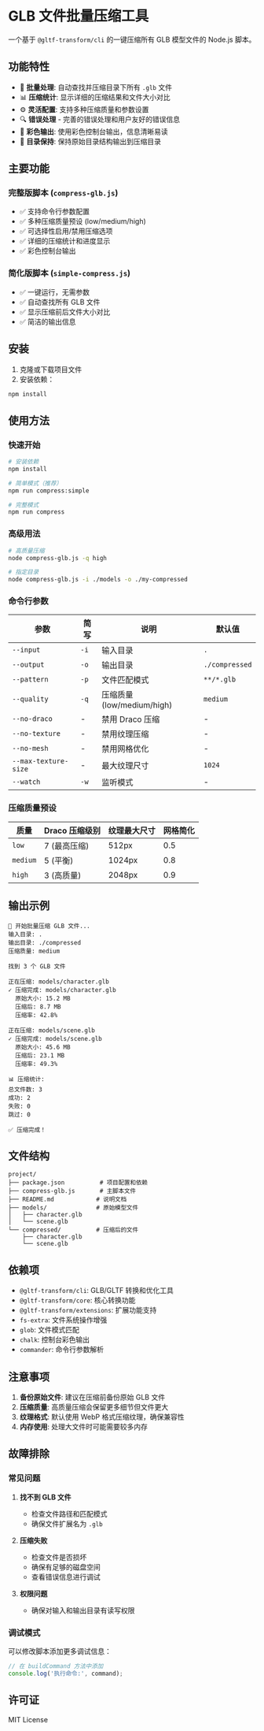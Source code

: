 # GLB 文件批量压缩工具

一个基于 `@gltf-transform/cli` 的一键压缩所有 GLB 模型文件的 Node.js 脚本。

## 功能特性

- 🚀 **批量处理**: 自动查找并压缩目录下所有 `.glb` 文件
- 📊 **压缩统计**: 显示详细的压缩结果和文件大小对比
- ⚙️ **灵活配置**: 支持多种压缩质量和参数设置
- 🔍 **错误处理** - 完善的错误处理和用户友好的错误信息
- 🎨 **彩色输出**: 使用彩色控制台输出，信息清晰易读
- 📁 **目录保持**: 保持原始目录结构输出到压缩目录


## 主要功能

### 完整版脚本 (`compress-glb.js`)
- ✅ 支持命令行参数配置
- ✅ 多种压缩质量预设 (low/medium/high)
- ✅ 可选择性启用/禁用压缩选项
- ✅ 详细的压缩统计和进度显示
- ✅ 彩色控制台输出

### 简化版脚本 (`simple-compress.js`)
- ✅ 一键运行，无需参数
- ✅ 自动查找所有 GLB 文件
- ✅ 显示压缩前后文件大小对比
- ✅ 简洁的输出信息


## 安装

1. 克隆或下载项目文件
2. 安装依赖：

```bash
npm install
```

## 使用方法

### 快速开始
```bash
# 安装依赖
npm install

# 简单模式（推荐）
npm run compress:simple

# 完整模式
npm run compress
```

### 高级用法

```bash
# 高质量压缩
node compress-glb.js -q high

# 指定目录
node compress-glb.js -i ./models -o ./my-compressed
```

### 命令行参数

| 参数 | 简写 | 说明 | 默认值 |
|------|------|------|--------|
| `--input` | `-i` | 输入目录 | `.` |
| `--output` | `-o` | 输出目录 | `./compressed` |
| `--pattern` | `-p` | 文件匹配模式 | `**/*.glb` |
| `--quality` | `-q` | 压缩质量 (low/medium/high) | `medium` |
| `--no-draco` | - | 禁用 Draco 压缩 | - |
| `--no-texture` | - | 禁用纹理压缩 | - |
| `--no-mesh` | - | 禁用网格优化 | - |
| `--max-texture-size` | - | 最大纹理尺寸 | `1024` |
| `--watch` | `-w` | 监听模式 | - |

### 压缩质量预设

| 质量 | Draco 压缩级别 | 纹理最大尺寸 | 网格简化 |
|------|----------------|--------------|----------|
| `low` | 7 (最高压缩) | 512px | 0.5 |
| `medium` | 5 (平衡) | 1024px | 0.8 |
| `high` | 3 (高质量) | 2048px | 0.9 |

## 输出示例

```
🚀 开始批量压缩 GLB 文件...
输入目录: .
输出目录: ./compressed
压缩质量: medium

找到 3 个 GLB 文件

正在压缩: models/character.glb
✓ 压缩完成: models/character.glb
  原始大小: 15.2 MB
  压缩后: 8.7 MB
  压缩率: 42.8%

正在压缩: models/scene.glb
✓ 压缩完成: models/scene.glb
  原始大小: 45.6 MB
  压缩后: 23.1 MB
  压缩率: 49.3%

📊 压缩统计:
总文件数: 3
成功: 2
失败: 0
跳过: 0

✅ 压缩完成！
```

## 文件结构

```
project/
├── package.json          # 项目配置和依赖
├── compress-glb.js       # 主脚本文件
├── README.md            # 说明文档
├── models/              # 原始模型文件
│   ├── character.glb
│   └── scene.glb
└── compressed/          # 压缩后的文件
    ├── character.glb
    └── scene.glb
```

## 依赖项

- `@gltf-transform/cli`: GLB/GLTF 转换和优化工具
- `@gltf-transform/core`: 核心转换功能
- `@gltf-transform/extensions`: 扩展功能支持
- `fs-extra`: 文件系统操作增强
- `glob`: 文件模式匹配
- `chalk`: 控制台彩色输出
- `commander`: 命令行参数解析

## 注意事项

1. **备份原始文件**: 建议在压缩前备份原始 GLB 文件
2. **压缩质量**: 高质量压缩会保留更多细节但文件更大
3. **纹理格式**: 默认使用 WebP 格式压缩纹理，确保兼容性
4. **内存使用**: 处理大文件时可能需要较多内存

## 故障排除

### 常见问题

1. **找不到 GLB 文件**
   - 检查文件路径和匹配模式
   - 确保文件扩展名为 `.glb`

2. **压缩失败**
   - 检查文件是否损坏
   - 确保有足够的磁盘空间
   - 查看错误信息进行调试

3. **权限问题**
   - 确保对输入和输出目录有读写权限

### 调试模式

可以修改脚本添加更多调试信息：

```javascript
// 在 buildCommand 方法中添加
console.log('执行命令:', command);
```

## 许可证

MIT License 